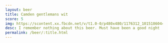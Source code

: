 ```yaml
---
layout: beer
title: Camden gentlemans wit
score: 5
img: https://scontent.xx.fbcdn.net/v/t1.0-0/p480x480/1176312_10151860443023745_856797078_n.jpg?oh=a14ca3ecbb1cc433e302172229d5f68b&oe=5880E79D
desc: I remember nothing about this beer. Must have been a good night
permalink: /beer/:title.html
---
```

